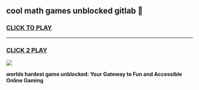 
## cool math games unblocked gitlab 👋
<h3>
<a href="https://premium.freeplayer.one?title=cool_math_games_unblocked_gitlab&ref=13F">CLICK TO PLAY</a></h3>
<hr>

<h3>
<a href="https://premium.freeplayer.one?title=cool_math_games_unblocked_gitlab&ref=13F">CLICK 2 PLAY</a>
  
</h3>

<a href="https://premium.freeplayer.one?title=cool_math_games_unblocked_gitlab&ref=12F/"><img src="https://clearcache.store/games.png"></a>


**worlds hardest game unblocked: Your Gateway to Fun and Accessible Online Gaming**
